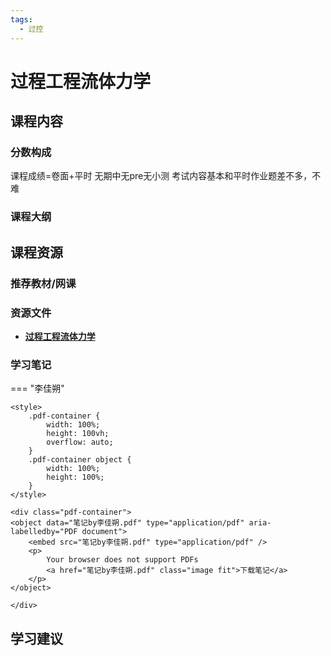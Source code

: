 ```yaml
---
tags:
  - 过控
---
```


# 过程工程流体力学

## 课程内容

### 分数构成

课程成绩=卷面+平时 无期中无pre无小测 考试内容基本和平时作业题差不多，不难

### 课程大纲

## 课程资源

### 推荐教材/网课

### 资源文件

- [**过程工程流体力学**](https://pan.baidu.com/s/1xzCID_oa91g-Mc0x7FwP1Q?pwd=ipi8)

### 学习笔记

=== "李佳朔"

    <style>
        .pdf-container {
            width: 100%;
            height: 100vh;
            overflow: auto;
        }
        .pdf-container object {
            width: 100%;
            height: 100%;
        }
    </style>

    <div class="pdf-container">
    <object data="笔记by李佳朔.pdf" type="application/pdf" aria-labelledby="PDF document">
        <embed src="笔记by李佳朔.pdf" type="application/pdf" />
        <p>
            Your browser does not support PDFs
            <a href="笔记by李佳朔.pdf" class="image fit">下载笔记</a>
        </p>
    </object>

    </div>

## 学习建议



